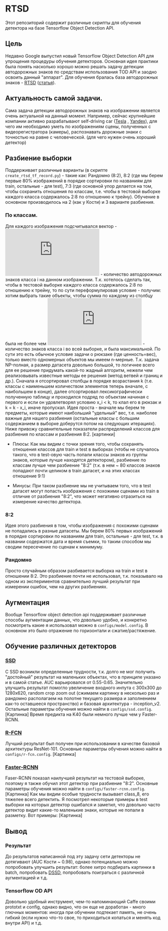 # RTSD
Этот репозиторий содержит различные скрипты для обучения детектора на базе Tensorflow Object Detection API.
## Цель
Недавно Google выпустил новый Tensorflow Object Detection API для упрощения процедуры обучения детекторов.
Основная идея практики была понять насколько хорошо можно решать задачу детекции автодорожных знаков по средствам использования TOD API и заодно освоить данный "аппарат".
Для обучения бралась база автодорожных знаков - [RTSD](https://yadi.sk/d/TX5k2hkEm9wqZ) 
([статья](http://www.computeroptics.ru/jour/article/view/341)).
## Актуальность самой задачи.
Сама задача детекции автодорожных знаков на изображении является очень актуальной на данный момент. Например, 
сейчас крупнейшие компании активно разрабатывают self-driving car ([Tesla](https://www.tesla.com/autopilot) ,
[Yandex](https://yandex.com/company/blog/yandex-taxi-unveils-self-driving-car-project/)), 
для чего им необходимо уметь по изображениям сцены, полученных с видеорегистратора (камеры),
распознавать дорожные знаки с точностью на равне с человеческой. (для чего нужен очень хороший детектор)
## Разбиение выборки
Поддерживает различные варианты (в скрипте `create_rtsd_tf_record.py`) - 
такие как: Рандомно (8:2), 8:2 (где мы берем первые 80% изображений в порядке 
сортировки по названиям для train, остальные - для test), 7:3 (где основной упор делается на том, чтобы сохранить отношения
по классам, т.е. чтобы в тестовой выборке каждого класса содержалось 2:8 по отношению к трейну). Обучение в основном
производилось на 2 (как у Кости) и 3 варианте разбиения.
### По классам.
Для каждого изображения подсчитывался вектор - 
![vector of features](http://latex.codecogs.com/gif.latex?%28x_%7B1%7D%2Cx_%7B2%7D%2C%5Ccdots%2C%20x_%7BN%7D%29%3A%20x_%7Bi%7D) - количество автодорожных знаков класса i на данном изображении. Т.к. хотелось сделать так, 
чтобы в тестовой выборке каждого класса содержалось 2:8 по отношению к трейну, то по сути переформулировав условие - получим:
хотим выбрать такие объекты, чтобы сумма по каждому из столбцу была не более чем
![threshold](http://latex.codecogs.com/gif.latex?0.8k_%7Bi%7D%3A%20k_%7Bi%7D) - количество знаков класса i во всей выборке, и 
была максимальной. По сути это есть обычное условие задачи о рюкзаке (где ценность=вес), только вместо одномерных 
объектов мы имеем n-мерные. Т.к. задача NP-полная, а размер датасета довольно большой, то логичнее всего для ее решение 
придумать какой-то жадный алгоритм, нежели чем реализовывать известные методы ее решения (метод ветвей и границ и др.). Сначала
я отсортировал столбцы в порядке возрастания k (т.е. классы с наименьшем количеством элементов теперь вначале, с наибольшем 
в конце), далее отсортировал лексикографически полученную таблицу и проходился подряд по объектам начиная с первого и если он
удовлетворял условию x_i < k, то клал его в рюкзак и k = k - x_i, иначе пропускал. Идея проста - вначале мы берем те предметы,
которые имеют наибольший "удельный" вес, т.е. наиболее важные для нашего разбиения (остальные классы с большим содержанием в
выборке доберутся потом на следующих итерациях). 
Ниже привожу сравнительные показатели распределений классов для разбиения по классам и разбиения 8:2.
[картинки]
- Плюсы: Как мы видим с точки зрения того, чтобы сохранять отношения классов для train и test в выборках (чтобы не
случалось такого, что в test-овую часть попали классы знаков из группы знаков, которые лучше находятся детектором), разбиение
по классам лучше чем разбиение "8:2" (т.к. в нем ~ 80 классов знаков попадают почти целиком в train датасет, и на этих классах отношение 9:1) 
+ Минусы: При таком разбиение мы не учитываем того, что в test датасет могут попасть изображения с похожими сценами из train
в отличие от разбиения "8:2", что может негативно отразиться на измерение качество детектора.
### 8:2
Идея этого разбиения в том, чтобы изображения с похожими сценами не попадались в разные датасеты. Мы берем 80% 
первых изображений в порядке сортировки по названиям для train, остальные - для test, т.к. в названии содержатся дата и 
время съемки, то таким способом мы сводим пересечение по сценам к минимуму.
### Рандомно
Просто случайным образом разбивается выборка на train и test в отношении 8:2. Это разбиение почти не использовал, т.к. 
показывало на одном из экспериментов сравнительно лучший результат при измерении ошибок, чем на других разбиениях.
## Аугментация
Вообще Tensorflow object detection api поддерживает различные способы аугментации данных, что довольно удобно, и
конкретно посмотреть какие я использовал можно в `configs/model.config`. В основном это было отражение по горизонтали и
сжатие/растяжение.
## Обучение различных детекторов
### [SSD](https://arxiv.org/pdf/1512.02325.pdf)
С SSD возникли определенные трудности, т.к. долго не мог получить "достойный" результат на маленьких объектах, что в принципе
указано и в самой статье. AUC варьировался от 0.55-0.65. Значительно улучшить результат помогло увеличение входного инпута
с 300x300 до 1280x620, random crop zoom out (сжимаем картинку в несколько раз и рандомно располагаем на полотне текущего 
размера и заполнением как-то оставшееся пространство) и базовая архитектура - inception_v2. Остальные параметры обучения
можно найти в `configs/ssd.config`.
[Картинка]
Время предикта на K40 были немного лучше чем у Faster-RCNN.
### [R-FCN](https://arxiv.org/pdf/1605.06409.pdf)
Лучший результат был получен при использовании в качестве базовой архитектуры ResNet-101. Основные параметры обучения можно
найти в `configs/r-fcn.config`.
[Картинка]
### [Faster-RCNN](https://arxiv.org/pdf/1506.01497.pdf)
Faser-RCNN показал наилучшей результат на тестовой выборке, поэтому я также обучил этот детектор при разбиение "8:2".
Основные параметры обучения можно найти в `configs/faster-rcnn.config`.
[Картинка]
Как мы видим особые трудности вызывает class_8, его тяжелее всего детектить. Я посмотрел некоторые примеры в test выборки на
которых детектор ошибался и заметил, что довольно часто детектор видит какие-то маленькие знаки, которые не попали в 
разметку. Вот примеры:
[Картинка]
## Вывод
### Результат
До результатов написанной под эту задачу сети детекторы не дотягивают (AUC Кости ~ 0.98), однако потенциально можно
попробовать улучшить результат: более хитро подбирать картинки в batch, попробовать 
[DSSD](https://arxiv.org/pdf/1701.06659.pdf), попробовать поиграться с различной аугментацией и т.д. 
### Tensorflow OD API
Довольно удобный инструмент, чем-то напоминающий Caffe своими prototxt и config, однако видно, что он еще не доработан -
много глючных моментов: иногда при обучении подтекает память, 
не очень гибкий (если нужно что-то свое, то приходиться копаться и менять код внутри API) и т.д.
